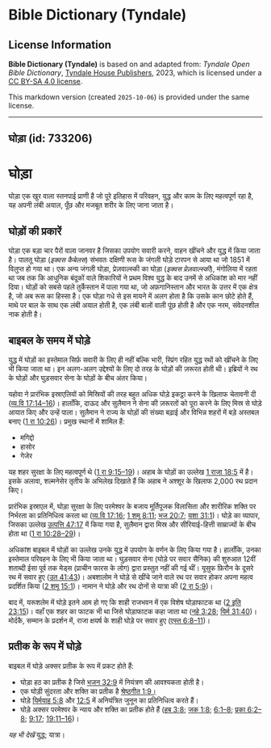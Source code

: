 # Bible Dictionary (Tyndale)

## License Information

**Bible Dictionary (Tyndale)** is based on and adapted from: _Tyndale Open Bible Dictionary_, [Tyndale House Publishers](https://tyndaleopenresources.com/), 2023, which is licensed under a [CC BY-SA 4.0 license](https://creativecommons.org/licenses/by-sa/4.0/legalcode.en).

This markdown version (created `2025-10-06`) is provided under the same license.



--------------------------------

## घोड़ा (id: 733206)

घोड़ा
=====

घोड़ा एक खुर वाला स्तनपाई प्राणी है जो पूरे इतिहास में परिवहन, युद्ध और काम के लिए महत्वपूर्ण रहा है, यह अपनी लंबी अयाल, पूँछ और मजबूत शरीर के लिए जाना जाता है।

घोड़ों की प्रकारें
------------------

घोड़ा एक बड़ा चार पैरों वाला जानवर है जिसका उपयोग सवारी करने, वाहन खींचने और युद्ध में किया जाता है। पालतू घोड़ा (*इक्वस कैबेलस*) संभवतः दक्षिणी रूस के जंगली घोड़े टारपन से आया था जो 1851 में विलुप्त हो गया था। एक अन्य जंगली घोड़ा, प्रेज़वाल्स्की का घोड़ा (*इक्वस प्रेज़वाल्स्की*), मंगोलिया में रहता था जब तक कि आधुनिक बंदूकों वाले शिकारियों ने प्रथम विश्व युद्ध के बाद उनमें से अधिकांश को मार नहीं दिया। घोड़ों को सबसे पहले तुर्केस्तान में पाला गया था, जो अफ़गानिस्तान और भारत के उत्तर में एक क्षेत्र है, जो अब रूस का हिस्सा है। एक घोड़ा गधे से इस मायने में अलग होता है कि उसके कान छोटे होते हैं, माथे पर बाल के साथ एक लंबी अयाल होती है, एक लंबी बालों वाली पूंछ होती है और एक नरम, संवेदनशील नाक होती है।

बाइबल के समय में घोड़े
----------------------

युद्ध में घोड़ों का इस्तेमाल सिर्फ़ सवारी के लिए ही नहीं बल्कि भारी, स्प्रिंग रहित युद्ध रथों को खींचने के लिए भी किया जाता था। इन अलग\-अलग उद्देश्यों के लिए दो तरह के घोड़ों की ज़रूरत होती थी। इब्रियों ने रथ के घोड़ों और घुड़सवार सेना के घोड़ों के बीच अंतर किया।

यहोवा ने प्रारंभिक इस्राएलियों को मिस्रियों की तरह बहुत अधिक घोड़े इकट्ठा करने के खिलाफ चेतावनी दी ([व्य.वि 17:14–16](https://ref.ly/Deut17:14-Deut17:16))। हालाँकि, दाऊद और सुलैमान ने सेना की ज़रूरतों को पूरा करने के लिए मिस्र से घोड़े आयात किए और उन्हें पाला। सुलैमान ने राज्य के घोड़ों की संख्या बढ़ाई और विभिन्न शहरों में बड़े अस्तबल बनाए ([1 रा 10:26](https://ref.ly/1Kgs10:26))। प्रमुख स्थानों में शामिल हैं:

* मगिद्दो
* हासोर
* गेजेर

यह शहर सुरक्षा के लिए महत्वपूर्ण थे ([1 रा 9:15–19](https://ref.ly/1Kgs9:15-1Kgs9:19))। अहाब के घोड़ों का उल्लेख [1 राजा 18:5](https://ref.ly/1Kgs18:5) में है। इसके अलावा, शल्मनेसेर तृतीय के अभिलेख दिखाते हैं कि अहाब ने अश्शूर के खिलाफ 2,000 रथ प्रदान किए।

प्रारंभिक इस्राएल में, घोड़ा सुरक्षा के लिए परमेश्वर के बजाय मूर्तिपूजक विलासिता और शारीरिक शक्ति पर निर्भरता का प्रतिनिधित्व करता था ([व्य.वि 17:16](https://ref.ly/Deut17:16); [1 शमू 8:11](https://ref.ly/1Sam8:11); [भज 20:7](https://ref.ly/Ps20:7); [यशा 31:1](https://ref.ly/Isa31:1))। घोड़े का व्यापार, जिसका उल्लेख [उत्पत्ति 47:17](https://ref.ly/Gen47:17) में किया गया है, सुलैमान द्वारा मिस्र और सीरियाई\-हित्ती साम्राज्यों के बीच होता था ([1 रा 10:28–29](https://ref.ly/1Kgs10:28-1Kgs10:29))।

अधिकांश बाइबल में घोड़ों का उल्लेख उनके युद्ध में उपयोग के वर्णन के लिए किया गया है। हालाँकि, उनका इस्तेमाल परिवहन के लिए भी किया जाता था। घुड़सवार सेना (घोड़े पर सवार सैनिक) की शुरुआत 12वीं शताब्दी ईसा पूर्व तक मेड्स (प्राचीन फारस के लोग) द्वारा प्रस्तुत नहीं की गई थीं। यूसुफ फ़िरौन के दूसरे रथ में सवार हुए ([उत 41:43](https://ref.ly/Gen41:43))। अबशालोम ने घोड़े से खींचे जाने वाले रथ पर सवार होकर अपना महत्व प्रदर्शित किया ([2 शमू 15:1](https://ref.ly/2Sam15:1))। नामान ने घोड़े और रथ दोनों से यात्रा की ([2 रा 5:9](https://ref.ly/2Kgs5:9))।

बाद में, यरूशलेम में घोड़े इतने आम हो गए कि शाही राजभवन में एक विशेष घोड़ाफाटक था ([2 इति 23:15](https://ref.ly/2Chr23:15))। वहाँ एक शहर का फाटक भी था जिसे घोड़ाफाटक कहा जाता था ([नहे 3:28](https://ref.ly/Neh3:28); [यिर्म 31:40](https://ref.ly/Jer31:40))। मोर्दकै, सम्मान के प्रदर्शन में, राजा क्षयर्ष के शाही घोड़े पर सवार हुए ([एस्त 6:8–11](https://ref.ly/Esth6:8-Esth6:11))।

प्रतीक के रूप में घोड़े
-----------------------

बाइबल में घोड़े अक्सर प्रतीक के रूप में प्रकट होते हैं:

* घोड़ा हठ का प्रतीक है जिसे [भजन 32:9](https://ref.ly/Ps32:9) में नियंत्रण की आवश्यकता होती है।
* एक घोड़ी सुंदरता और शक्ति का प्रतीक है [श्रेष्ठगीत 1:9।](https://ref.ly/Song1:9)
* घोड़े [यिर्मयाह 5:8](https://ref.ly/Jer5:8) और [12:5](https://ref.ly/Jer12:5) में अनियंत्रित जुनून का प्रतिनिधित्व करते हैं।
* घोड़े अक्सर परमेश्वर के न्याय और शक्ति का प्रतीक होते हैं ([हब 3:8](https://ref.ly/Hab3:8); [जक 1:8](https://ref.ly/Zech1:8); [6:1–8](https://ref.ly/Zech6:1-Zech6:8); [प्रका 6:2–8](https://ref.ly/Rev6:2-Rev6:8); [9:17](https://ref.ly/Rev9:17); [19:11–16](https://ref.ly/Rev19:11-Rev19:16))।

*यह भी देखें* युद्ध; यात्रा।


